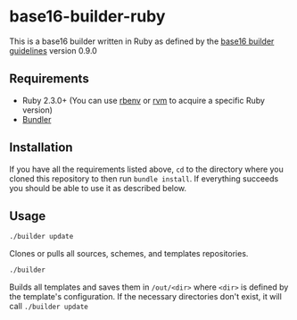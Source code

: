 # base16-builder-ruby
This is a base16 builder written in Ruby as defined by the [base16 builder guidelines](https://github.com/tinted-theming/home/blob/cc34890294402b9052b528e107f5b6b5ae15fdff/builder.md) version 0.9.0

## Requirements
* Ruby 2.3.0+ (You can use [rbenv](https://github.com/rbenv/rbenv) or [rvm](https://rvm.io/) to acquire a specific Ruby version)
* [Bundler](http://bundler.io/)

## Installation
If you have all the requirements listed above, `cd` to the directory where you cloned this repository to then run `bundle install`. If everything succeeds you should be able to use it as described below.

## Usage

```sh
./builder update
```
Clones or pulls all sources, schemes, and templates repositories.

```sh
./builder
```

Builds all templates and saves them in `/out/<dir>` where `<dir>` is defined by the template's configuration. If the necessary directories don't exist, it will call `./builder update`
